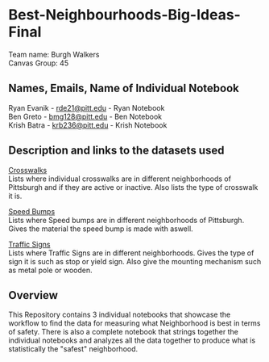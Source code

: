 # Best-Neighbourhoods-Big-Ideas-Final


Team name: Burgh Walkers\
Canvas Group: 45

## Names, Emails, Name of Individual Notebook
Ryan Evanik - rde21@pitt.edu - Ryan Notebook\
Ben Greto - bmg128@pitt.edu - Ben Notebook\
Krish Batra - krb236@pitt.edu - Krish Notebook

## Description and links to the datasets used

[Crosswalks](https://data.wprdc.org/dataset/city-of-pittsburgh-markings)\
Lists where individual crosswalks are in different neighborhoods of Pittsburgh and if they are active or inactive. Also lists the type of crosswalk it is.

[Speed Bumps](https://data.wprdc.org/dataset/city-of-pittsburgh-speed-humps/resource/37b2ac41-ae8e-4de1-8405-157e05dc3640)\
Lists where Speed bumps are in different neighborhoods of Pittsburgh. Gives the material the speed bump is made with aswell.

[Traffic Signs](https://data.wprdc.org/dataset/city-traffic-signs/resource/d078a6b5-83a3-4723-a3a9-5371cfe1cc0c)\
Lists where Traffic Signs are in different neighborhoods. Gives the type of sign it is such as stop or yield sign. Also give the mounting mechanism such as metal pole or wooden.


## Overview
This Repository contains 3 individual notebooks that showcase the workflow to find the data for measuring what Neighborhood is best in terms of safety. There is also a complete notebook that strings together the individual notebooks and analyzes all the data together to produce what is statistically the "safest" neighborhood.

